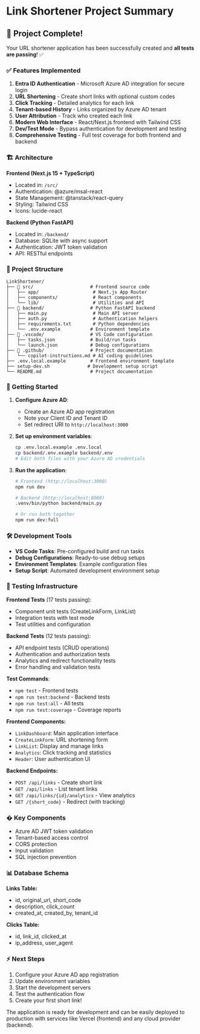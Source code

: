 # Link Shortener Project Summary

## 🎉 Project Complete!

Your URL shortener application has been successfully created and **all tests are passing**! ✅

### ✅ Features Implemented

1. **Entra ID Authentication** - Microsoft Azure AD integration for secure login
2. **URL Shortening** - Create short links with optional custom codes
3. **Click Tracking** - Detailed analytics for each link
4. **Tenant-based History** - Links organized by Azure AD tenant
5. **User Attribution** - Track who created each link
6. **Modern Web Interface** - React/Next.js frontend with Tailwind CSS
7. **Dev/Test Mode** - Bypass authentication for development and testing
8. **Comprehensive Testing** - Full test coverage for both frontend and backend

### 🏗️ Architecture

**Frontend (Next.js 15 + TypeScript)**
- Located in: `/src/`
- Authentication: @azure/msal-react
- State Management: @tanstack/react-query
- Styling: Tailwind CSS
- Icons: lucide-react

**Backend (Python FastAPI)**
- Located in: `/backend/`
- Database: SQLite with async support
- Authentication: JWT token validation
- API: RESTful endpoints

### 📁 Project Structure

```
LinkShortener/
├── 📁 src/                     # Frontend source code
│   ├── app/                    # Next.js App Router
│   ├── components/             # React components
│   └── lib/                    # Utilities and API
├── 📁 backend/                 # Python FastAPI backend
│   ├── main.py                 # Main API server
│   ├── auth.py                 # Authentication helpers
│   ├── requirements.txt        # Python dependencies
│   └── .env.example           # Environment template
├── 📁 .vscode/                 # VS Code configuration
│   ├── tasks.json             # Build/run tasks
│   └── launch.json            # Debug configurations
├── 📁 .github/                 # Project documentation
│   └── copilot-instructions.md # AI coding guidelines
├── .env.local.example         # Frontend environment template
├── setup-dev.sh              # Development setup script
└── README.md                  # Project documentation
```

### 🚀 Getting Started

1. **Configure Azure AD**:
   - Create an Azure AD app registration
   - Note your Client ID and Tenant ID
   - Set redirect URI to `http://localhost:3000`

2. **Set up environment variables**:
   ```bash
   cp .env.local.example .env.local
   cp backend/.env.example backend/.env
   # Edit both files with your Azure AD credentials
   ```

3. **Run the application**:
   ```bash
   # Frontend (http://localhost:3000)
   npm run dev
   
   # Backend (http://localhost:8000)
   .venv/bin/python backend/main.py
   
   # Or run both together
   npm run dev:full
   ```

### 🛠️ Development Tools

- **VS Code Tasks**: Pre-configured build and run tasks
- **Debug Configurations**: Ready-to-use debug setups
- **Environment Templates**: Example configuration files
- **Setup Script**: Automated development environment setup

### 🧪 Testing Infrastructure

**Frontend Tests** (17 tests passing):
- Component unit tests (CreateLinkForm, LinkList)
- Integration tests with test mode
- Test utilities and configuration

**Backend Tests** (12 tests passing):
- API endpoint tests (CRUD operations)
- Authentication and authorization tests
- Analytics and redirect functionality tests
- Error handling and validation tests

**Test Commands**:
- `npm test` - Frontend tests
- `npm run test:backend` - Backend tests  
- `npm run test:all` - All tests
- `npm run test:coverage` - Coverage reports

**Frontend Components:**
- `LinkDashboard`: Main application interface
- `CreateLinkForm`: URL shortening form
- `LinkList`: Display and manage links
- `Analytics`: Click tracking and statistics
- `Header`: User authentication UI

**Backend Endpoints:**
- `POST /api/links` - Create short link
- `GET /api/links` - List tenant links
- `GET /api/links/{id}/analytics` - View analytics
- `GET /{short_code}` - Redirect (with tracking)

### � Key Components

- Azure AD JWT token validation
- Tenant-based access control
- CORS protection
- Input validation
- SQL injection prevention

### 📊 Database Schema

**Links Table:**
- id, original_url, short_code
- description, click_count
- created_at, created_by, tenant_id

**Clicks Table:**
- id, link_id, clicked_at
- ip_address, user_agent

### ⚡ Next Steps

1. Configure your Azure AD app registration
2. Update environment variables
3. Start the development servers
4. Test the authentication flow
5. Create your first short link!

The application is ready for development and can be easily deployed to production with services like Vercel (frontend) and any cloud provider (backend).
